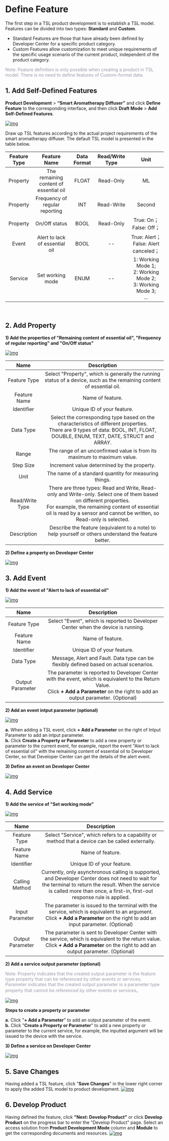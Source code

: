 # Define Feature

The first step in a TSL product development is to establish a TSL model. Features can be divided into two types: **Standard** and **Custom**.


- Standard Features are those that have already been defined     by Developer Center for a specific product category.
- Custom Features allow customization to meet     unique requirements of the specific usage scenario of the current product,     independent of the product category.



<span style="color:#999AAA">Note: Feature definition is only possible when creating a product in TSL model. There is no need to define features of Custom-format data.</span>


## __1. Add Self-Defined Features__

**Product Development** > **“Smart Aromatherapy Diffuser”** and click **Define Feature** to the corresponding interface, and then click **Draft Mode** > **Add Self-Defined Features**.

<a data-fancybox title="img" href="/en/deviceDevelop/develop/speediness/resource/platform/platform-04.png">![img](/en/deviceDevelop/develop/speediness/resource/platform/platform-04.png)</a>

Draw up TSL features according to the actual project requirements of the smart aromatherapy diffuser. The default TSL model is presented in the table below.

| Feature Type |              Feature Name              | Data Format | Read/Write Type |                                  Unit                                  |
| :----------: | :------------------------------------: | :---------: | :-------------: | :--------------------------------------------------------------------: |
|   Property   | The remaining content of essential oil |    FLOAT    |    Read-Only    |                                   ML                                   |
|   Property   |     Frequency of regular reporting     |     INT     |   Read-Write    |                                 Second                                 |
|   Property   |             On/Off status              |    BOOL     |    Read-Only    |                       True: On；<br>False: Off；                       |
|    Event     |     Alert to lack of essential oil     |    BOOL     |       --        |               True: Alert； <br> False: Alert canceled；               |
|   Service    |            Set working mode            |    ENUM     |       --        | 1: Working Mode 1;<br> 2: Working Mode 2;<br>3: Working Mode 3;<br>... |

<br/>

## __2. Add Property__ 

**1) Add the properties of "Remaining content of essential oil", "Frequency of regular reporting" and "On/Off status"**



<a data-fancybox title="img" href="/en/deviceDevelop/develop/speediness/resource/platform/platform-05.png">![img](/en/deviceDevelop/develop/speediness/resource/platform/platform-05.png)</a>


|      Name       |                                                                                                                    Description                                                                                                                    |
| :-------------: | :-----------------------------------------------------------------------------------------------------------------------------------------------------------------------------------------------------------------------------------------------: |
|  Feature Type   |                                                               Select "Property", which is generally the running status of a device, such as the remaining content of essential oil.                                                               |
|  Feature Name   |                                                                                                                 Name of feature.                                                                                                                  |
|   Identifier    |                                                                                                            Unique ID of your feature.                                                                                                             |
|    Data Type    |                                Select the corresponding type based on the characteristics of different properties.<br /> There are 9 types of data: BOOL, INT, FLOAT, DOUBLE, ENUM, TEXT, DATE, STRUCT and ARRAY.                                 |
|      Range      |                                                                                      The range of an unconfirmed value is from its maximum to maximum value.                                                                                      |
|    Step Size    |                                                                                                    Increment value determined by the property.                                                                                                    |
|      Unit       |                                                                                               The name of a standard quantity for measuring things.                                                                                               |
| Read/Write Type | There are three types: Read and Write, Read-only and Write-only. Select one of them based on different properties.<br /> For example, the remaining content of essential oil is read by a sensor and cannot be written, so Read-only is selected. |
|   Description   |                                                                       Describe the feature (equivalent to a note) to help yourself or others understand the feature better.                                                                       |





**2) Define a property on Developer Center** 


<a data-fancybox title="img" href="/en/deviceDevelop/develop/speediness/resource/platform/platform-06.png">![img](/en/deviceDevelop/develop/speediness/resource/platform/platform-06.png)</a>



## __3. Add Event__ 

__1) Add the event of "Alert to lack of essential oil"__

<a data-fancybox title="img" href="/en/deviceDevelop/develop/speediness/resource/platform/platform-07.png">![img](/en/deviceDevelop/develop/speediness/resource/platform/platform-07.png)</a>



|       Name       |                                                                                         Description                                                                                          |
| :--------------: | :------------------------------------------------------------------------------------------------------------------------------------------------------------------------------------------: |
|   Feature Type   |                                                      Select "Event", which is reported to Developer Center when the device is running.                                                       |
|   Feature Name   |                                                                                       Name of feature.                                                                                       |
|    Identifier    |                                                                                  Unique ID of your feature.                                                                                  |
|    Data Type     |                                                    Message, Alert and Fault. Data type can be flexibly defined based on actual scenarios.                                                    |
| Output Parameter | The parameter is reported to Developer Center with the event, which is equivalent to the Return Value. <br />Click __+ Add a Parameter__ on the right to add an output parameter. (Optional) |
	

__2) Add an event intput parameter (optional)__

<a data-fancybox title="img" href="/en/deviceDevelop/develop/speediness/resource/platform/platform-08.png">![img](/en/deviceDevelop/develop/speediness/resource/platform/platform-08.png)</a>

__a.__ When adding a TSL event, click __+ Add a Parameter__ on the right of Intput Parameter to add an intput parameter. <br>
__b.__ Click __Create a Property or Parameter__ to add a new property or parameter to the current event, for example, report the event "Alert to lack of essential oil" with the remaining content of essential oil to Developer Center, so that Developer Center can get the details of the alert event.<br>

**3) Define an event on Developer Center** 


<a data-fancybox title="img" href="/en/deviceDevelop/develop/speediness/resource/platform/platform-09.png">![img](/en/deviceDevelop/develop/speediness/resource/platform/platform-09.png)</a>


## __4. Add Service__ 

__1) Add the service of "Set working mode"__
	
<a data-fancybox title="img" href="/en/deviceDevelop/develop/speediness/resource/platform/platform-10.png">![img](/en/deviceDevelop/develop/speediness/resource/platform/platform-10.png)</a>


|       Name       |                                                                                                           Description                                                                                                           |
| :--------------: | :-----------------------------------------------------------------------------------------------------------------------------------------------------------------------------------------------------------------------------: |
|   Feature Type   |                                                                Select "Service", which refers to a capability or method that a device can be called externally.                                                                 |
|   Feature Name   |                                                                                                        Name of feature.                                                                                                         |
|    Identifier    |                                                                                                   Unique ID of your feature.                                                                                                    |
|  Calling Method  | Currently, only asynchronous calling is supported, and Developer Center does not need to wait for the terminal to return the result. When the service is called more than once, a first-in, first-out response rule is applied. |
| Input Parameter  |                       The parameter is issued to the terminal with the service, which is equivalent to an argument.<br /> Click __+ Add a Parameter__ on the right to add an input parameter. (Optional)                        |
| Output Parameter |                   The parameter is sent to Developer Center with the service, which is equivalent to the return value. <br /> Click __+ Add a Parameter__ on the right to add an output parameter. (Optional)                   |
	

		


__2) Add a service output parameter (optional)__

<span style="color:#999AAA">Note: Property indicates that the created output parameter is the feature type property that can be referenced by other events or services; Parameter indicates that the created output parameter is a parameter type property that cannot be referenced by other events or services。</span>

<a data-fancybox title="img" href="/en/deviceDevelop/develop/speediness/resource/platform/platform-11.png">![img](/en/deviceDevelop/develop/speediness/resource/platform/platform-11.png)</a>


__Steps to create a property or parameter__

__a.__ Click "__+ Add a Parameter__" to add an output parameter of the event.<br>
__b.__ Click "__Create a Property or Parameter__" to add a new property or parameter to the current service, for example, the inputted argument will be issued to the device with the service.
<br/>

**3) Define a service on Developer Center** 



<a data-fancybox title="img" href="/en/deviceDevelop/develop/speediness/resource/platform/platform-12.png">![img](/en/deviceDevelop/develop/speediness/resource/platform/platform-12.png)</a>

## __5. Save Changes__ 

Having added a TSL feature, click "__Save Changes__" in the lower right corner to apply the added TSL model to product development.
<a data-fancybox title="img" href="/en/deviceDevelop/develop/speediness/resource/platform/platform-13.png">![img](/en/deviceDevelop/develop/speediness/resource/platform/platform-13.png)</a>


## __6. Develop Product__

Having defined the feature, click __"Next: Develop Product"__ or click __Develop Product__ on the progress bar to enter the "Develop Product" page. Select an access solution from __Product Development Mode__ column and __Module__ to get the corresponding documents and resources.
<a data-fancybox title="img" href="/en/deviceDevelop/develop/speediness/resource/platform/platform-14.png">![img](/en/deviceDevelop/develop/speediness/resource/platform/platform-14.png)</a>
